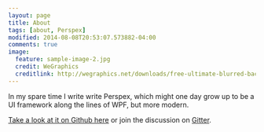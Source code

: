 ```yaml
---
layout: page
title: About
tags: [about, Perspex]
modified: 2014-08-08T20:53:07.573882-04:00
comments: true
image:
  feature: sample-image-2.jpg
  credit: WeGraphics
  creditlink: http://wegraphics.net/downloads/free-ultimate-blurred-background-pack/
---
```


In my spare time I write write Perspex, which might one day grow up to be a UI framework along the
lines of WPF, but more modern.

[Take a look at it on Github here](http://github.com/grokys/perspex) or join the discussion on 
[Gitter](https://gitter.im/grokys/Perspex). 